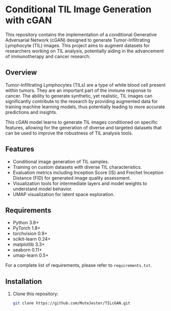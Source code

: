 # Conditional TIL Image Generation with cGAN

This repository contains the implementation of a conditional Generative Adversarial Network (cGAN) designed to generate Tumor-Infiltrating Lymphocyte (TIL) images. This project aims to augment datasets for researchers working on TIL analysis, potentially aiding in the advancement of immunotherapy and cancer research.

## Overview

Tumor-Infiltrating Lymphocytes (TILs) are a type of white blood cell present within tumors. They are an important part of the immune response to cancer. The ability to generate synthetic, yet realistic, TIL images can significantly contribute to the research by providing augmented data for training machine learning models, thus potentially leading to more accurate predictions and insights.

This cGAN model learns to generate TIL images conditioned on specific features, allowing for the generation of diverse and targeted datasets that can be used to improve the robustness of TIL analysis tools.

## Features

- Conditional image generation of TIL samples.
- Training on custom datasets with diverse TIL characteristics.
- Evaluation metrics including Inception Score (IS) and Frechet Inception Distance (FID) for generated image quality assessment.
- Visualization tools for intermediate layers and model weights to understand model behavior.
- UMAP visualization for latent space exploration.

## Requirements

- Python 3.8+
- PyTorch 1.8+
- torchvision 0.9+
- scikit-learn 0.24+
- matplotlib 3.3+
- seaborn 0.11+
- umap-learn 0.5+

For a complete list of requirements, please refer to `requirements.txt`.

## Installation

1. Clone this repository:
   ```sh
   git clone https://github.com/MuteJester/TILcGAN.git
